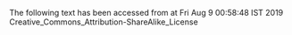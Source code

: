 The following text has been accessed from at Fri Aug 9 00:58:48 IST 2019
Creative_Commons_Attribution-ShareAlike_License
